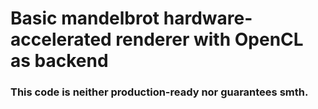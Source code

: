 # Basic mandelbrot hardware-accelerated renderer with OpenCL as backend
### This code is neither production-ready nor guarantees smth. 